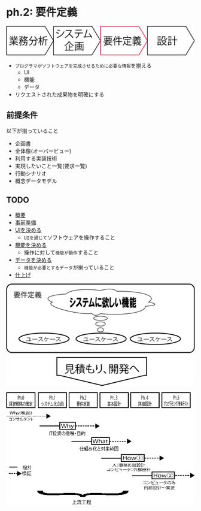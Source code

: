 # ph.2: 要件定義

![sidebar_003](image/sidebar_003.png)

* `プログラマがソフトウェアを完成させるために必要な情報`を揃える
    * UI
    * 機能
    * データ
* リクエストされた成果物を明確にする

## 前提条件

以下が揃っていること

* 企画書
* 全体像(オーバービュー)
* 利用する実装技術
* 実現したいこと一覧(要求一覧)
* 行動シナリオ
* 概念データモデル

## TODO

* [概要](00_about)
* [事前準備](01_prepare)
* [UIを決める](02_ui)
    * `UIを通じて`ソフトウェアを操作すること
* [機能を決める](03_function)
    * 操作に対して`機能が動作`すること
* [データを決める](04_data)
    * `機能が必要とするデータ`が揃っていること
* [仕上げ](05)

![require_00](image/require_00.png)

![require_01](image/require_01.gif)

